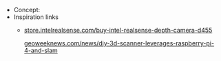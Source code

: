 - Concept:
- Inspiration links
	- [store.intelrealsense.com/buy-intel-realsense-depth-camera-d455](https://store.intelrealsense.com/buy-intel-realsense-depth-camera-d455.html)
	  
	  [geoweeknews.com/news/diy-3d-scanner-leverages-raspberry-pi-4-and-slam](https://www.geoweeknews.com/news/diy-3d-scanner-leverages-raspberry-pi-4-and-slam)